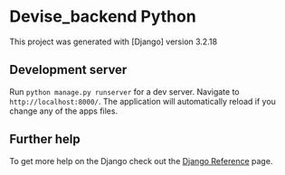 # Devise_backend Python

This project was generated with [Django] version 3.2.18

## Development server

Run `python manage.py runserver` for a dev server. Navigate to `http://localhost:8000/`. The application will automatically reload if you change any of the apps files.


## Further help

To get more help on the Django  check out the [Django Reference](https://www.djangoproject.com/) page.
